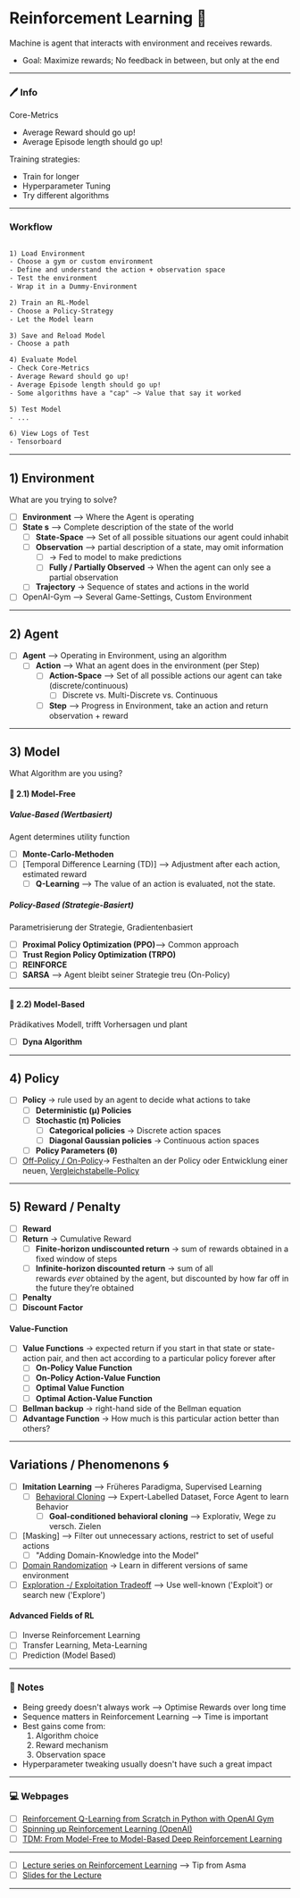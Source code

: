 # Reinforcement Learning 🤖

Machine is agent that interacts with environment and receives rewards.

- Goal: Maximize rewards; No feedback in between, but only at the end

---

### 🖊 Info

Core-Metrics

- Average Reward should go up!
- Average Episode length should go up!

Training strategies:

- Train for longer
- Hyperparameter Tuning
- Try different algorithms

---

### Workflow

```txt

1) Load Environment
- Choose a gym or custom environment
- Define and understand the action + observation space
- Test the environment
- Wrap it in a Dummy-Environment

2) Train an RL-Model
- Choose a Policy-Strategy
- Let the Model learn

3) Save and Reload Model
- Choose a path

4) Evaluate Model
- Check Core-Metrics
- Average Reward should go up!
- Average Episode length should go up!
- Some algorithms have a "cap" –> Value that say it worked

5) Test Model
- ...

6) View Logs of Test
- Tensorboard
```

---

## 1) Environment

What are you trying to solve?

- [ ] **Environment** –> Where the Agent is operating
- [ ] **State s** –> Complete description of the state of the world
  - [ ] **State-Space** --> Set of all possible situations our agent could inhabit
  - [ ] **Observation** –> partial description of a state, may omit information
    - [ ] -> Fed to model to make predictions
    - [ ] **Fully / Partially Observed** -> When the agent can only see a partial observation
  - [ ] **Trajectory** -> Sequence of states and actions in the world
- [ ] OpenAI-Gym --> Several Game-Settings, Custom Environment

---

## 2) Agent

- [ ] **Agent** –> Operating in Environment, using an algorithm
  - [ ] **Action** --> What an agent does in the environment (per Step)
    - [ ] **Action-Space** --> Set of all possible actions our agent can take (discrete/continuous)
      - [ ] Discrete vs. Multi-Discrete vs. Continuous
    - [ ] **Step** --> Progress in Environment, take an action and return observation + reward

---

## 3) Model

What Algorithm are you using?

#### 🌵 2.1) Model-Free

##### Value-Based (Wertbasiert)

Agent determines utility function

- [ ] **Monte-Carlo-Methoden**
- [ ] [Temporal Difference Learning (TD)] --> Adjustment after each action, estimated reward
  - [ ] **Q-Learning** -->  The value of an action is evaluated, not the state.

##### Policy-Based (Strategie-Basiert)

Parametrisierung der Strategie, Gradientenbasiert

- [ ] **Proximal Policy Optimization (PPO)**--> Common approach
- [ ] **Trust Region Policy Optimization (TRPO)**
- [ ] **REINFORCE**
- [ ] **SARSA** --> Agent bleibt seiner Strategie treu (On-Policy)

---

#### 🌵 2.2) Model-Based

Prädikatives Modell, trifft Vorhersagen und plant

- [ ] **Dyna Algorithm**

---

## 4) Policy

- [ ] **Policy** -> rule used by an agent to decide what actions to take
  - [ ] **Deterministic (μ) Policies**
  - [ ] **Stochastic (π) Policies**
    - [ ] **Categorical policies** -> Discrete action spaces
    - [ ] **Diagonal Gaussian policies** -> Continuous action spaces
  - [ ] **Policy Parameters (θ)**
- [ ] [Off-Policy / On-Policy](https://towardsdatascience.com/on-policy-v-s-off-policy-learning-75089916bc2f)-> Festhalten an der Policy oder Entwicklung einer neuen, [Vergleichstabelle-Policy](image.jpg)

---

## 5) Reward / Penalty

- [ ] **Reward**
- [ ] **Return** -> Cumulative Reward
  - [ ] **Finite-horizon undiscounted return** -> sum of rewards obtained in a fixed window of steps
  - [ ] **Infinite-horizon discounted return** -> sum of all rewards *ever* obtained by the agent, but discounted by how far off in the future they’re obtained
- [ ] **Penalty**
- [ ] **Discount Factor**

#### Value-Function

- [ ] **Value Functions** -> expected return if you start in that state or state-action pair, and then act according to a particular policy forever after
  - [ ] **On-Policy Value Function**
  - [ ] **On-Policy Action-Value Function**
  - [ ] **Optimal Value Function**
  - [ ] **Optimal Action-Value Function**
- [ ] **Bellman backup** -> right-hand side of the Bellman equation
- [ ] **Advantage Function** -> How much is this particular action better than others?

---

## Variations / Phenomenons 🌀

- [ ] **Imitation Learning** --> Früheres Paradigma, Supervised Learning
  - [ ] [Behavioral Cloning](https://ml.berkeley.edu/blog/posts/bc/) –> Expert-Labelled Dataset, Force Agent to learn Behavior
    - [ ] **Goal-conditioned behavioral cloning** --> Explorativ, Wege zu versch. Zielen
- [ ] [Masking] –> Filter out unnecessary actions, restrict to set of useful actions
  - [ ] "Adding Domain-Knowledge into the Model"
- [ ] [Domain Randomization](https://developer.nvidia.com/blog/structured-domain-randomization-makes-deep-learning-more-accessible/) -> Learn in different versions of same environment
- [ ] [Exploration -/ Exploitation Tradeoff](https://towardsdatascience.com/the-exploration-exploitation-dilemma-f5622fbe1e82) --> Use well-known ('Exploit') or search new ('Explore')

#### Advanced Fields of RL

- [ ] Inverse Reinforcement Learning
- [ ] Transfer Learning, Meta-Learning
- [ ] Prediction (Model Based)

---

### 🧠 Notes

- Being greedy doesn't always work --> Optimise Rewards over long time
- Sequence matters in Reinforcement Learning --> Time is important
- Best gains come from:
  1.  Algorithm choice
  2.  Reward mechanism
  3.  Observation space
- Hyperparameter tweaking usually doesn't have such a great impact

---

### 💻 Webpages

- [ ] [Reinforcement Q-Learning from Scratch in Python with OpenAI Gym](https://www.learndatasci.com/tutorials/reinforcement-q-learning-scratch-python-openai-gym/)
- [ ] [Spinning up Reinforcement Learning (OpenAI)](https://spinningup.openai.com/en/latest/user/introduction.html)
- [ ] [TDM: From Model-Free to Model-Based Deep Reinforcement Learning](https://bair.berkeley.edu/blog/2018/04/26/tdm/)

---

- [ ] [Lecture series on Reinforcement Learning](https://www.youtube.com/watch?v=JHrlF10v2Og&list=PL_iWQOsE6TfURIIhCrlt-wj9ByIVpbfGc&index=1) --> Tip from Asma
- [ ] [Slides for the Lecture](https://rail.eecs.berkeley.edu/deeprlcourse/)

---
